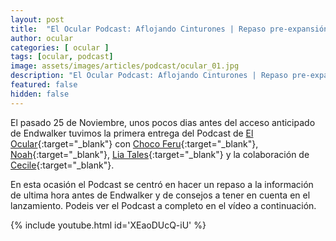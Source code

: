 ```yaml
---
layout: post
title:  "El Ocular Podcast: Aflojando Cinturones | Repaso pre-expansión"
author: ocular
categories: [ ocular ]
tags: [ocular, podcast]
image: assets/images/articles/podcast/ocular_01.jpg
description: "El Ocular Podcast: Aflojando Cinturones | Repaso pre-expansión"
featured: false
hidden: false
---
```


El pasado 25 de Noviembre, unos pocos dias antes del acceso anticipado de Endwalker tuvimos la primera entrega del Podcast de  [El Ocular](https://twitter.com/OcularEl){:target="_blank"} con [Choco Feru](https://twitter.com/ChocoFeru){:target="_blank"}, [Noah](https://twitter.com/Habeces4){:target="_blank"}, [Lia Tales](https://twitter.com/LiaTales_ffxiv){:target="_blank"} y la colaboración de [Cecile](https://twitter.com/JuanMedinaCode){:target="_blank"}.

En esta ocasión el Podcast se centró en hacer un repaso a la información de ultima hora antes de Endwalker y de consejos a tener en cuenta en el lanzamiento. Podeis ver el Podcast a completo en el vídeo a continuación.

{% include youtube.html id='XEaoDUcQ-iU' %}


